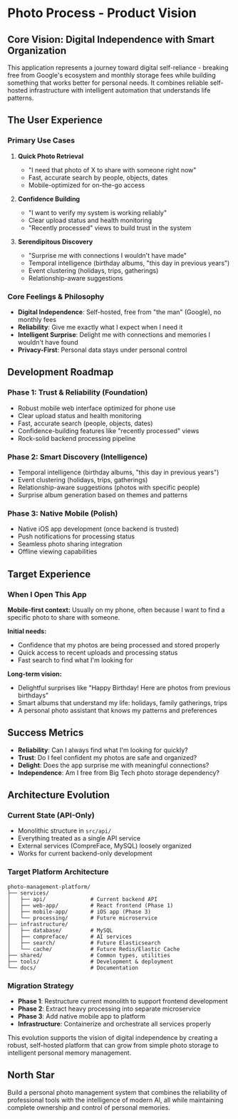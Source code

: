 # Photo Process - Product Vision

## Core Vision: Digital Independence with Smart Organization

This application represents a journey toward digital self-reliance - breaking free from Google's ecosystem and monthly storage fees while building something that works better for personal needs. It combines reliable self-hosted infrastructure with intelligent automation that understands life patterns.

## The User Experience

### Primary Use Cases

1. **Quick Photo Retrieval**
   - "I need that photo of X to share with someone right now"
   - Fast, accurate search by people, objects, dates
   - Mobile-optimized for on-the-go access

2. **Confidence Building** 
   - "I want to verify my system is working reliably"
   - Clear upload status and health monitoring
   - "Recently processed" views to build trust in the system

3. **Serendipitous Discovery**
   - "Surprise me with connections I wouldn't have made"
   - Temporal intelligence (birthday albums, "this day in previous years")
   - Event clustering (holidays, trips, gatherings)
   - Relationship-aware suggestions

### Core Feelings & Philosophy

- **Digital Independence**: Self-hosted, free from "the man" (Google), no monthly fees
- **Reliability**: Give me exactly what I expect when I need it
- **Intelligent Surprise**: Delight me with connections and memories I wouldn't have found
- **Privacy-First**: Personal data stays under personal control

## Development Roadmap

### Phase 1: Trust & Reliability (Foundation)
- Robust mobile web interface optimized for phone use
- Clear upload status and health monitoring  
- Fast, accurate search (people, objects, dates)
- Confidence-building features like "recently processed" views
- Rock-solid backend processing pipeline

### Phase 2: Smart Discovery (Intelligence)
- Temporal intelligence (birthday albums, "this day in previous years")
- Event clustering (holidays, trips, gatherings) 
- Relationship-aware suggestions (photos with specific people)
- Surprise album generation based on themes and patterns

### Phase 3: Native Mobile (Polish)
- Native iOS app development (once backend is trusted)
- Push notifications for processing status
- Seamless photo sharing integration
- Offline viewing capabilities

## Target Experience

### When I Open This App

**Mobile-first context:** Usually on my phone, often because I want to find a specific photo to share with someone.

**Initial needs:** 
- Confidence that my photos are being processed and stored properly
- Quick access to recent uploads and processing status
- Fast search to find what I'm looking for

**Long-term vision:**
- Delightful surprises like "Happy Birthday! Here are photos from previous birthdays"
- Smart albums that understand my life: holidays, family gatherings, trips
- A personal photo assistant that knows my patterns and preferences

## Success Metrics

- **Reliability**: Can I always find what I'm looking for quickly?
- **Trust**: Do I feel confident my photos are safe and organized?
- **Delight**: Does the app surprise me with meaningful connections?
- **Independence**: Am I free from Big Tech photo storage dependency?

## Architecture Evolution

### Current State (API-Only)
- Monolithic structure in `src/api/` 
- Everything treated as a single API service
- External services (CompreFace, MySQL) loosely organized
- Works for current backend-only development

### Target Platform Architecture
```
photo-management-platform/
├── services/
│   ├── api/              # Current backend API
│   ├── web-app/          # React frontend (Phase 1)
│   ├── mobile-app/       # iOS app (Phase 3)
│   └── processing/       # Future microservice
├── infrastructure/
│   ├── database/         # MySQL
│   ├── compreface/       # AI services
│   ├── search/           # Future Elasticsearch
│   └── cache/            # Future Redis/Elastic Cache
├── shared/               # Common types, utilities
├── tools/                # Development & deployment
└── docs/                 # Documentation
```

### Migration Strategy
- **Phase 1**: Restructure current monolith to support frontend development
- **Phase 2**: Extract heavy processing into separate microservice
- **Phase 3**: Add native mobile app to platform
- **Infrastructure**: Containerize and orchestrate all services properly

This evolution supports the vision of digital independence by creating a robust, self-hosted platform that can grow from simple photo storage to intelligent personal memory management.

## North Star

Build a personal photo management system that combines the reliability of professional tools with the intelligence of modern AI, all while maintaining complete ownership and control of personal memories.